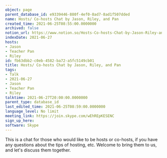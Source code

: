 ```yaml
---
object: page
parent_database_id: e9339446-880f-4ef0-8ad7-8ad1f507dded
name: Hosts/ Co-hosts Chat by Jason, Riley, and Pan
created_time: 2021-06-25T08:55:00.0000000
archived: false
notion_url: https://www.notion.so/Hosts-Co-hosts-Chat-by-Jason-Riley-and-Pan-fb63dbb2c0eb4582ba72a5fc5149cb01
indexDate: 2021-06-27
hosts:
- Jason
- Teacher Pan
- Riley
id: fb63dbb2-c0eb-4582-ba72-a5fc5149cb01
title: Hosts/ Co-hosts Chat by Jason, Riley, and Pan
tags:
- Talk
- 2021-06-27
- Jason
- Teacher Pan
- Riley
talktime: 2021-06-27T20:00:00.0000000
parent_type: database_id
last_edited_time: 2021-06-25T08:59:00.0000000
language_level: No limit
meeting_link: https://join.skype.com/wEhREpKESENC
sign_up_here: 
software: Skype
---
```


This is a chat for those who would like to be hosts or co-hosts, if you have any questions about the tips of hosting, etc. Welcome to bring them to us, and let's discuss them together.

